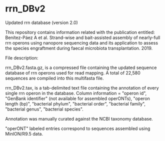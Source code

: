 # rrn_DBv2
Updated rrn database (version 2.0)

This repository contains information related with the publication entitled: Benítez-Páez A et al. Strand-wise and bait-assisted assembly of nearly-full rrn operons using nanopore sequencing data and its application to assess the species engraftment during faecal microbiota transplantation. 2019.

File description:

rrn_DBv2.fasta.gz, is a compressed file containing the updated sequence database of rrn operons used for read mapping. A total of 22,580 sequences are compiled into this multifasta file.

rrn_DBv2.tax, is a tab-delimited text file containing the annotation of every single rrn operon in the database. Column information = "operon id", "GenBank identifier" (not available for assembled operONTs), "operon length (bp)", "bacterial phylum", "bacterial order", "bacterial family", "bacterial genus", "bacterial species". 

Annotation was manually curated against the NCBI taxonomy database.

"operONT" labeled entries correspond to sequences assembled using MinION/R9.5 data.
